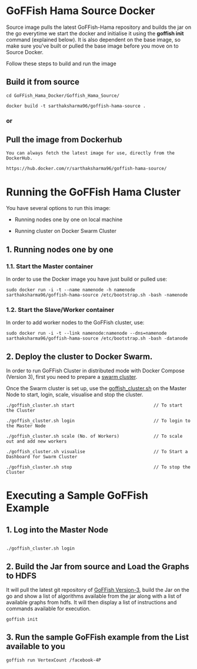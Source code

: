 # GoFFish Hama Source Docker

Source image pulls the latest GoFFish-Hama repository and builds the jar on the go everytime we start the docker and initialise it using the **goffish init** command (explained below). It is also dependent on the base image, so make sure you've built or pulled the base image before you move on to Source Docker. 

Follow these steps to build and run the image

## Build it from source
 
    cd GoFFish_Hama_Docker/Goffish_Hama_Source/
    
    docker build -t sarthaksharma96/goffish-hama-source .
   
### or

## Pull the image from Dockerhub
    
    You can always fetch the latest image for use, directly from the DockerHub.
    
    https://hub.docker.com/r/sarthaksharma96/goffish-hama-source/




# Running the GoFFish Hama Cluster

You have several options to run this image:
- Running nodes one by one on local machine

- Running cluster on Docker Swarm Cluster

## 1. Running nodes one by one
### 1.1. Start the Master container

In order to use the Docker image you have just build or pulled use:

```
sudo docker run -i -t --name namenode -h namenode sarthaksharma96/goffish-hama-source /etc/bootstrap.sh -bash -namenode
```

### 1.2. Start the Slave/Worker container

In order to add worker nodes to the GoFFish cluster, use:

```
sudo docker run -i -t --link namenode:namenode --dns=namenode sarthaksharma96/goffish-hama-source /etc/bootstrap.sh -bash -datanode
```

## 2. Deploy the cluster to Docker Swarm.
In order to run GoFFish Cluster in distributed mode with Docker Compose (Version 3), first you need to prepare a [swarm cluster](https://docs.docker.com/engine/swarm/swarm-tutorial/create-swarm/).

Once the Swarm cluster is set up, use the [goffish_cluster.sh](https://github.com/sarthaksharma/GoFFish_Hama_Docker/blob/master/Goffish_Hama_Source/goffish_cluster.sh) on the Master Node to start, login, scale, visualise and stop the cluster.

```
./goffish_cluster.sh start                              // To start the Cluster

./goffish_cluster.sh login                              // To login to the Master Node

./goffish_cluster.sh scale (No. of Workers)             // To scale out and add new workers

./goffish_cluster.sh visualise                          // To Start a Dashboard for Swarm Cluster

./goffish_cluster.sh stop                               // To stop the Cluster

```


# Executing a Sample GoFFish Example
## 1. Log into the Master Node
```

./goffish_cluster.sh login

```

## 2. Build the Jar from source and Load the Graphs to HDFS
It will pull the latest git repository of [GoFFish Version-3](https://github.com/dream-lab/goffish_v3), build the Jar on the go and show a list of algorithms available from the jar along with a list of available graphs from hdfs.
It will then display a list of instructions and commands available for execution.

```
goffish init

```
## 3. Run the sample GoFFish example from the List available to you
```
goffish run VertexCount /facebook-4P

```
